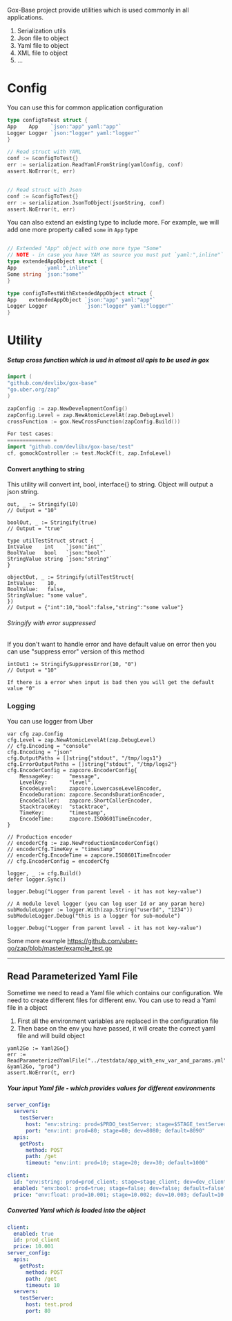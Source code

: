 Gox-Base project provide utilities which is used commonly in all applications.

1. Serialization utils
2. Json file to object
3. Yaml file to object
4. XML file to object
5. ...

# Config

You can use this for common application configuration

```go
type configToTest struct {
App    App    `json:"app" yaml:"app"`
Logger Logger `json:"logger" yaml:"logger"`
}

// Read struct with YAML
conf := &configToTest{}
err := serialization.ReadYamlFromString(yamlConfig, conf)
assert.NoError(t, err)


// Read struct with Json
conf := &configToTest{}
err := serialization.JsonToObject(jsonString, conf)
assert.NoError(t, err)
```

You can also extend an existing type to include more. For example, we will add one more property called
```some``` in ```App``` type

```go

// Extended "App" object with one more type "Some"
// NOTE - in case you have YAM as source you must put `yaml:",inline"`
type extendedAppObject struct {
App         `yaml:",inline"`
Some string `json:"some"`
}

type configToTestWithExtendedAppObject struct {
App    extendedAppObject `json:"app" yaml:"app"`
Logger Logger            `json:"logger" yaml:"logger"`
}
```

# Utility

##### Setup cross function which is usd in almost all apis to be used in gox

```go
import (
"github.com/devlibx/gox-base"
"go.uber.org/zap"
)

zapConfig := zap.NewDevelopmentConfig()
zapConfig.Level = zap.NewAtomicLevelAt(zap.DebugLevel)
crossFunction := gox.NewCrossFunction(zapConfig.Build())

For test cases:
============== =
import "github.com/devlibx/gox-base/test"
cf, gomockController := test.MockCf(t, zap.InfoLevel)
```

#### Convert anything to string

This utility will convert int, bool, interface{} to string. Object will output a json string.

```golang
out, _ := Stringify(10)
// Output = "10"

boolOut, _ := Stringify(true)
// Output = "true"

type utilTestStruct struct {
IntValue    int    `json:"int"`
BoolValue   bool   `json:"bool"`
StringValue string `json:"string"`
}

objectOut, _ := Stringify(utilTestStruct{
IntValue:    10,
BoolValue:   false,
StringValue: "some value",
})
// Output = {"int":10,"bool":false,"string":"some value"}
```

###### Stringify with error suppressed

If you don't want to handle error and have default value on error then you can use "suppress error" version of this
method

```golang
intOut1 := StringifySuppressError(10, "0")
// Output = "10"

If there is a error when input is bad then you will get the default
value "0"
```

### Logging

You can use logger from Uber

```shell
var cfg zap.Config
cfg.Level = zap.NewAtomicLevelAt(zap.DebugLevel)
// cfg.Encoding = "console"
cfg.Encoding = "json"
cfg.OutputPaths = []string{"stdout", "/tmp/logs1"}
cfg.ErrorOutputPaths = []string{"stdout", "/tmp/logs2"}
cfg.EncoderConfig = zapcore.EncoderConfig{
    MessageKey:     "message",
    LevelKey:       "level",
    EncodeLevel:    zapcore.LowercaseLevelEncoder,
    EncodeDuration: zapcore.SecondsDurationEncoder,
    EncodeCaller:   zapcore.ShortCallerEncoder,
    StacktraceKey:  "stacktrace",
    TimeKey:        "timestamp",
    EncodeTime:     zapcore.ISO8601TimeEncoder,
}

// Production encoder
// encoderCfg := zap.NewProductionEncoderConfig()
// encoderCfg.TimeKey = "timestamp"
// encoderCfg.EncodeTime = zapcore.ISO8601TimeEncoder
// cfg.EncoderConfig = encoderCfg

logger, _ := cfg.Build()
defer logger.Sync()

logger.Debug("Logger from parent level - it has not key-value")

// A module level logger (you can log user Id or any param here)
subModuleLogger := logger.With(zap.String("userId", "1234"))
subModuleLogger.Debug("this is a logger for sub-module")

logger.Debug("Logger from parent level - it has not key-value")
```

Some more example https://github.com/uber-go/zap/blob/master/example_test.go

----

## Read Parameterized Yaml File

Sometime we need to read a Yaml file which contains our configuration. We need to create different files for different
env. You can use to read a Yaml file in a object

1. First all the environment variables are replaced in the configuration file
2. Then base on the env you have passed, it will create the correct yaml file and will build object

```shell
yaml2Go := Yaml2Go{}
err := ReadParameterizedYamlFile("../testdata/app_with_env_var_and_params.yml", &yaml2Go, "prod")
assert.NoError(t, err)
```

##### Your input Yaml file - which provides values for different environments

```yaml
server_config:
  servers:
    testServer:
      host: "env:string: prod=$PRDO_testServer; stage=$STAGE_testServer; default=localhost"
      port: "env:int: prod=80; stage=80; dev=8080; default=8090"
  apis:
    getPost:
      method: POST
      path: /get
      timeout: "env:int: prod=10; stage=20; dev=30; default=1000"

client:
  id: "env:string: prod=prod_client; stage=stage_client; dev=dev_client; default=random_client"
  enabled: "env:bool: prod=true; stage=false; dev=false; default=false"
  price: "env:float: prod=10.001; stage=10.002; dev=10.003; default=10.004"
```

##### Converted Yaml which is loaded into the object

```yaml
client:
  enabled: true
  id: prod_client
  price: 10.001
server_config:
  apis:
    getPost:
      method: POST
      path: /get
      timeout: 10
  servers:
    testServer:
      host: test.prod
      port: 80
```